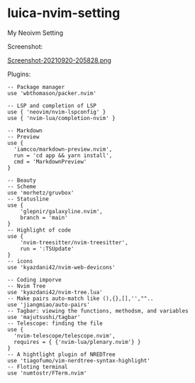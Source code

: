 # luica-nvim-setting
My Neoivm Setting

Screenshot:

[Screenshot-20210920-205828.png](https://postimg.cc/GBqw3rky)

Plugins:


    -- Package manager
    use 'wbthomason/packer.nvim' 
    
    -- LSP and completion of LSP
    use { 'neovim/nvim-lspconfig' }
    use { 'nvim-lua/completion-nvim' }

    -- Markdown
    -- Preview
    use {
      'iamcco/markdown-preview.nvim', 
      run = 'cd app && yarn install', 
      cmd = 'MarkdownPreview'
    }

    -- Beauty
    -- Scheme
    use 'morhetz/gruvbox'
    -- Statusline
    use {
        'glepnir/galaxyline.nvim',
        branch = 'main'
    }
    -- Highlight of code
    use {
        'nvim-treesitter/nvim-treesitter',
        run = ':TSUpdate'
    }
    -- icons
    use 'kyazdani42/nvim-web-devicons'

    -- Coding imporve
    -- Nvim Tree
    use 'kyazdani42/nvim-tree.lua'
    -- Make pairs auto-match like (),{},[],'',""..
    use 'jiangmiao/auto-pairs'
    -- Tagbar: viewing the functions, methodsm, and variables
    use 'majutsushi/tagbar'
    -- Telescope: finding the file
    use {
      'nvim-telescope/telescope.nvim',
      requires = { {'nvim-lua/plenary.nvim'} }
    }
    -- A hightlight plugin of NREDTree
    use 'tiagofumo/vim-nerdtree-syntax-highlight'
    -- Floting terminal
    use 'numtostr/FTerm.nvim'

